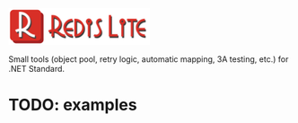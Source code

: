 <img src="https://raw.githubusercontent.com/balazs-kis/redis-lite/master/Logo/logo-title.png" width="50%">

Small tools (object pool, retry logic, automatic mapping, 3A testing, etc.) for .NET Standard.

# TODO: examples